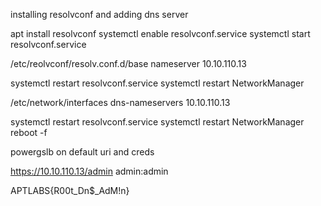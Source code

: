 installing resolvconf and adding dns server

apt install resolvconf
systemctl enable resolvconf.service
systemctl start resolvconf.service

/etc/reolvconf/resolv.conf.d/base
nameserver 10.10.110.13

systemctl restart resolvconf.service
systemctl restart NetworkManager

/etc/network/interfaces
dns-nameservers 10.10.110.13

systemctl restart resolvconf.service
systemctl restart NetworkManager
reboot -f

powergslb on default uri and creds

https://10.10.110.13/admin admin:admin

APTLABS{R00t_Dn$_AdM!n}

